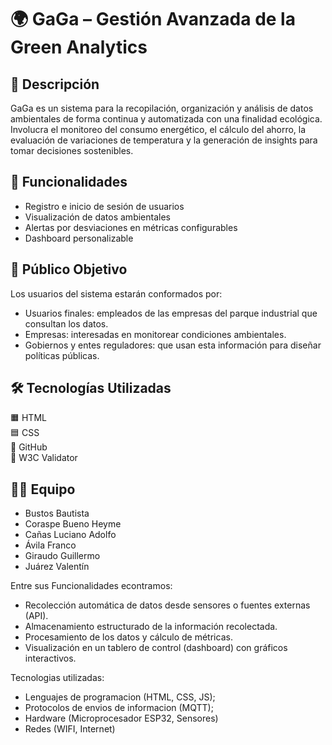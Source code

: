 # 🌍 GaGa – Gestión Avanzada de la Green Analytics

## 🧾 Descripción
GaGa es un sistema para la recopilación, organización y análisis de datos ambientales de forma continua y automatizada con una finalidad ecológica. Involucra el monitoreo del consumo energético, el cálculo del ahorro, la evaluación de variaciones de temperatura y la generación de insights para tomar decisiones sostenibles.

## 🚀 Funcionalidades
- Registro e inicio de sesión de usuarios
- Visualización de datos ambientales
- Alertas por desviaciones en métricas configurables
- Dashboard personalizable

## 🎯 Público Objetivo
Los usuarios del sistema estarán conformados por:
- Usuarios finales: empleados de las empresas del parque industrial que consultan los datos.
- Empresas: interesadas en monitorear condiciones ambientales.
- Gobiernos y entes reguladores: que usan esta información para diseñar políticas públicas.

## 🛠️ Tecnologías Utilizadas
🟧 HTML  
🟦 CSS  
🐙 GitHub  
🧪 W3C Validator  

## 👨‍💻 Equipo
- Bustos Bautista 
- Coraspe Bueno Heyme
- Cañas Luciano Adolfo
- Ávila Franco
- Giraudo Guillermo
- Juárez Valentín

Entre sus Funcionalidades econtramos:
- Recolección automática de datos desde sensores o fuentes externas (API).
- Almacenamiento estructurado de la información recolectada.
- Procesamiento de los datos y cálculo de métricas.
- Visualización en un tablero de control (dashboard) con gráficos interactivos.

Tecnologias utilizadas:
- Lenguajes de programacion (HTML, CSS, JS);
- Protocolos de envios de informacion (MQTT);
- Hardware (Microprocesador ESP32, Sensores)
- Redes (WIFI, Internet)